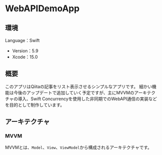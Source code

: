 # WebAPIDemoApp
## 環境
Language：Swift
- Version：5.9
- Xcode：15.0
## 概要
このアプリはQiitaの記事をリスト表示させるシンプルなアプリです。
細かい機能は今後のアップデートで追加していく予定ですが、主にMVVMのアーキテクチャの導入、Swift Concurrencyを使用した非同期でのWebAPI通信の実装などを目的として制作しています。
## アーキテクチャ
### MVVM
MVVMとは、`Model`、`View`、`ViewModel`から構成されるアーキテクチャです。
